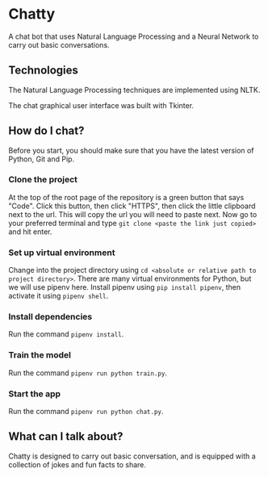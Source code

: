 # Chatty
A chat bot that uses Natural Language Processing and a Neural Network to carry out basic conversations.

## Technologies
The Natural Language Processing techniques are implemented using NLTK. 

The chat graphical user interface was built with Tkinter.

## How do I chat?
Before you start, you should make sure that you have the latest version of Python, Git and Pip.

### Clone the project 
At the top of the root page of the repository is a green button that says "Code". Click this button, then click "HTTPS", then click the little clipboard next to the url. This will copy the url you will need to paste next. Now go to your preferred terminal and type `git clone <paste the link just copied>` and hit enter. 

### Set up virtual environment
Change into the project directory using `cd <absolute or relative path to project directory>`. There are many virtual environments for Python, but we will use pipenv here. Install pipenv using `pip install pipenv`, then activate it using `pipenv shell`. 

### Install dependencies
Run the command `pipenv install`.

### Train the model
Run the command `pipenv run python train.py`.

### Start the app
Run the command `pipenv run python chat.py`.

## What can I talk about?
Chatty is designed to carry out basic conversation, and is equipped with a collection of jokes and fun facts to share.
